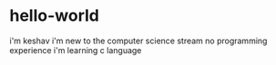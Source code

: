 # hello-world
i'm keshav
i'm new to the computer science stream
no programming experience 
i'm learning c language

